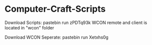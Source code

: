 # Computer-Craft-Scripts

Download Scripts: pastebin run zPDTq93k
WCON remote and client is located in "wcon" folder 

Download WCON Seperate:
pastebin run Xetxhs0g